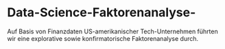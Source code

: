 # Data-Science-Faktorenanalyse-
Auf Basis von Finanzdaten US-amerikanischer Tech-Unternehmen führten wir eine explorative sowie konfirmatorische Faktorenanalyse durch.

